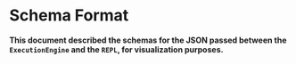 # Schema Format
**This document described the schemas for the JSON passed between the `ExecutionEngine` and the `REPL`, for visualization
 purposes.**